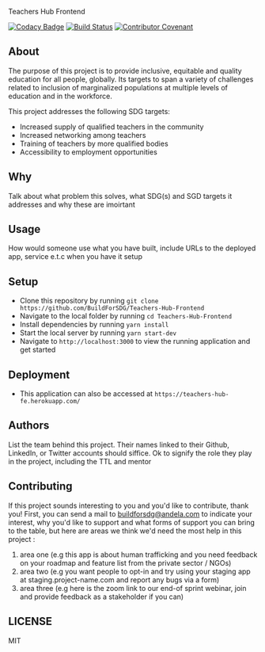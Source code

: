 Teachers Hub Frontend

[![Codacy Badge](https://api.codacy.com/project/badge/Grade/dc30af0b99f44231957a02ea3498633b)](https://app.codacy.com/gh/BuildForSDG/Team-273-Frontend?utm_source=github.com&utm_medium=referral&utm_content=BuildForSDG/Team-273-Frontend&utm_campaign=Badge_Grade_Settings)
[![Build Status](https://travis-ci.org/BuildForSDG/Teachers-Hub-Frontend.svg?branch=develop)](https://travis-ci.org/BuildForSDG/Teachers-Hub-Frontend)
[![Contributor Covenant](https://img.shields.io/badge/Contributor%20Covenant-v2.0%20adopted-ff69b4.svg)](code_of_conduct.md)


## About

The purpose of this project is to provide inclusive, equitable and quality education for all people, globally. Its targets to span a variety of challenges related to inclusion of marginalized populations at multiple levels of education and in the workforce.

This project addresses the following SDG targets:

- Increased supply of qualified teachers in the community
- Increased networking among teachers
- Training of teachers by more qualified bodies
- Accessibility to employment opportunities

## Why

Talk about what problem this solves, what SDG(s) and SGD targets it addresses and why these are imoirtant

## Usage
 How would someone use what you have built, include URLs to the deployed app, service e.t.c when you have it setup


## Setup

- Clone this repository by running `git clone https://github.com/BuildForSDG/Teachers-Hub-Frontend`
- Navigate to the local folder by running `cd Teachers-Hub-Frontend`
- Install dependencies by running `yarn install`
- Start the local server by running `yarn start-dev`
- Navigate to `http://localhost:3000` to view the running application and get started

## Deployment
- This application can also be accessed at `https://teachers-hub-fe.herokuapp.com/`

## Authors

List the team behind this project. Their names linked to their Github, LinkedIn, or Twitter accounts should siffice. Ok to signify the role they play in the project, including the TTL and mentor

## Contributing
If this project sounds interesting to you and you'd like to contribute, thank you!
First, you can send a mail to buildforsdg@andela.com to indicate your interest, why you'd like to support and what forms of support you can bring to the table, but here are areas we think we'd need the most help in this project :
1.  area one (e.g this app is about human trafficking and you need feedback on your roadmap and feature list from the private sector / NGOs)
2.  area two (e.g you want people to opt-in and try using your staging app at staging.project-name.com and report any bugs via a form)
3.  area three (e.g here is the zoom link to our end-of sprint webinar, join and provide feedback as a stakeholder if you can)

## LICENSE
MIT

